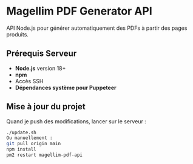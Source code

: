 # Magellim PDF Generator API

API Node.js pour générer automatiquement des PDFs à partir des pages produits.

## Prérequis Serveur

- **Node.js** version 18+
- **npm**
- Accès SSH
- **Dépendances système pour Puppeteer**

## Mise à jour du projet

Quand je push des modifications, lancer sur le serveur :
```bash
./update.sh
Ou manuellement :
git pull origin main
npm install
pm2 restart magellim-pdf-api

